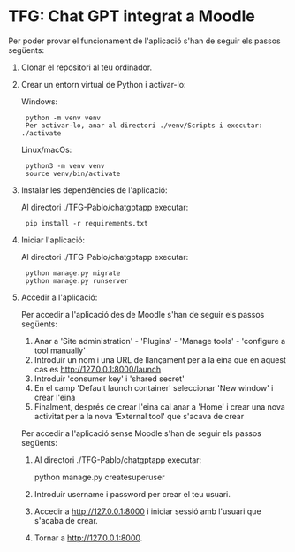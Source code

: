 # TFG: Chat GPT integrat a Moodle

Per poder provar el funcionament de l'aplicació s'han de seguir els passos següents:

1. Clonar el repositori al teu ordinador.
2. Crear un entorn virtual de Python i activar-lo:

    Windows:

        python -m venv venv
        Per activar-lo, anar al directori ./venv/Scripts i executar: ./activate

    Linux/macOs:

        python3 -m venv venv
        source venv/bin/activate

3. Instalar les dependències de l'aplicació:

    Al directori ./TFG-Pablo/chatgptapp executar:

        pip install -r requirements.txt

4. Iniciar l'aplicació:

    Al directori ./TFG-Pablo/chatgptapp executar:

        python manage.py migrate
        python manage.py runserver

5. Accedir a l'aplicació:

    Per accedir a l'aplicació des de Moodle s'han de seguir els passos següents:

    1. Anar a 'Site administration' - 'Plugins' - 'Manage tools' - 'configure a tool manually'
    2. Introduir un nom i una URL de llançament per a la eina que en aquest cas es http://127.0.0.1:8000/launch
    3. Introduir 'consumer key' i 'shared secret'
    4. En el camp 'Default launch container' seleccionar 'New window' i crear l'eina
    5. Finalment, després de crear l'eina cal anar a 'Home' i crear una nova activitat per a la nova 'External tool' que s'acava de crear


    Per accedir a l'aplicació sense Moodle s'han de seguir els passos següents:

    1. Al directori ./TFG-Pablo/chatgptapp executar:

        python manage.py createsuperuser

    2. Introduir username i password per crear el teu usuari.
    3. Accedir a http://127.0.0.1:8000 i iniciar sessió amb l'usuari que s'acaba de crear.
    4. Tornar a http://127.0.0.1:8000.